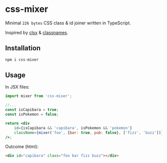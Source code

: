 # css-mixer
Minimal `226 bytes` CSS class & id joiner written in TypeScript.

Inspired by [clsx](https://github.com/lukeed/clsx) & [classnames](https://github.com/JedWatson/classnames).

## Installation
```bash
npm i css-mixer
```

## Usage
In JSX files:
```jsx
import mixer from 'css-mixer';

//...
const isCapibara = true;
const isPokemon = false;

return <div
    id={isCapibara && 'capibara', isPokemon && 'pokemon'}
    className={mixer('foo', {bar: true, pub: false}, ['fizz', 'buzz'])}
/>;
```
Outcome (html): 
```html
<div id="capibara" class="foo bar fizz buzz"></div>
```